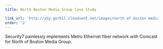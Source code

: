 ```yaml
---
title: North Boston Media Group Case Study

link_url: 'http://shy-gerbil.cloudvent.net/images/north of boston media group case study.pdf'
order: '2'
---
```



Security7 painlessly implements Metro Ethernet fiber network with Comcast for North of Boston Media Group.